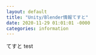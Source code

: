 ```yaml
---
layout: default
title: "Unity/Blender情報てすと"
date: 2020-11-29 01:01:01 -0000
categories: information
---
```

てすと
test